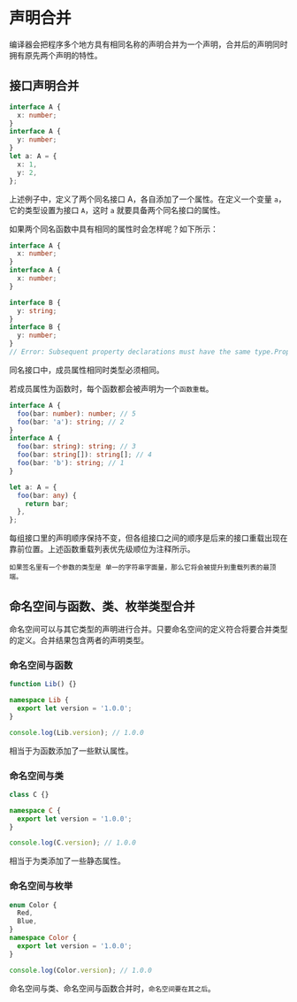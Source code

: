 # 声明合并

编译器会把程序多个地方具有相同名称的声明合并为一个声明，合并后的声明同时拥有原先两个声明的特性。

## 接口声明合并

```ts
interface A {
  x: number;
}
interface A {
  y: number;
}
let a: A = {
  x: 1,
  y: 2,
};
```

上述例子中，定义了两个同名接口 A，各自添加了一个属性。在定义一个变量 `a`，它的类型设置为接口 `A`，这时 `a` 就要具备两个同名接口的属性。

如果两个同名函数中具有相同的属性时会怎样呢？如下所示：

```ts
interface A {
  x: number;
}
interface A {
  x: number;
}

interface B {
  y: string;
}
interface B {
  y: number;
}
// Error: Subsequent property declarations must have the same type.Property 'y' must be of type 'string', but here has type 'number'.
```

同名接口中，成员属性相同时类型必须相同。

若成员属性为函数时，每个函数都会被声明为一个`函数重载`。

```ts
interface A {
  foo(bar: number): number; // 5
  foo(bar: 'a'): string; // 2
}
interface A {
  foo(bar: string): string; // 3
  foo(bar: string[]): string[]; // 4
  foo(bar: 'b'): string; // 1
}

let a: A = {
  foo(bar: any) {
    return bar;
  },
};
```

每组接口里的声明顺序保持不变，但各组接口之间的顺序是后来的接口重载出现在靠前位置。上述函数重载列表优先级顺位为注释所示。

`如果签名里有一个参数的类型是 单一的字符串字面量，那么它将会被提升到重载列表的最顶端。`

## 命名空间与函数、类、枚举类型合并

命名空间可以与其它类型的声明进行合并。只要命名空间的定义符合将要合并类型的定义。合并结果包含两者的声明类型。

### 命名空间与函数

```ts
function Lib() {}

namespace Lib {
  export let version = '1.0.0';
}

console.log(Lib.version); // 1.0.0
```

相当于为函数添加了一些默认属性。

### 命名空间与类

```ts
class C {}

namespace C {
  export let version = '1.0.0';
}

console.log(C.version); // 1.0.0
```

相当于为类添加了一些静态属性。

### 命名空间与枚举

```ts
enum Color {
  Red,
  Blue,
}
namespace Color {
  export let version = '1.0.0';
}

console.log(Color.version); // 1.0.0
```

命名空间与类、命名空间与函数合并时，`命名空间要在其之后`。
